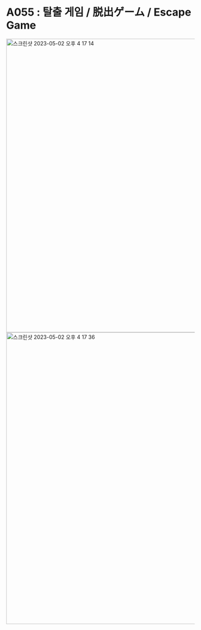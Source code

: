# A055 : 탈출 게임 / 脱出ゲーム / Escape Game
<img width="786" alt="스크린샷 2023-05-02 오후 4 17 14" src="https://user-images.githubusercontent.com/130284501/235603797-97d4d197-8c66-486d-8409-8eb394f1660b.png">
<img width="781" alt="스크린샷 2023-05-02 오후 4 17 36" src="https://user-images.githubusercontent.com/130284501/235603839-e62b3534-1efa-4d8c-a3c2-d45104848d86.png">
